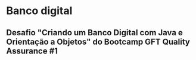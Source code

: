 # **Banco digital**

## Desafio "Criando um Banco Digital com Java e Orientação a Objetos" do Bootcamp GFT Quality Assurance #1

